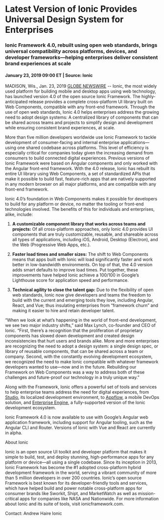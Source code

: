 # Latest Version of Ionic Provides Universal Design System for Enterprises

### Ionic Framework 4.0, rebuilt using open web standards, brings universal compatibility across platforms, devices, and developer frameworks—helping enterprises deliver consistent brand experiences at scale

#### January 23, 2019 09:00 ET | Source: Ionic

MADISON, Wis., Jan. 23, 2019 [GLOBE NEWSWIRE](https://www.globenewswire.com/news-release/2019/01/23/1704222/0/en/Latest-Version-of-Ionic-Provides-Universal-Design-System-for-Enterprises.html) -- Ionic, the most widely used platform for building mobile and desktop apps using web technology, has launched version 4.0 of the open source Ionic Framework. The highly-anticipated release provides a complete cross-platform UI library built on Web Components, compatible with any front-end framework. Through the use of open web standards, Ionic 4.0 helps enterprises address the growing need to adopt design systems: A centralized library of components that can be shared across teams and projects to simplify design and development while ensuring consistent brand experiences, at scale.

More than five million developers worldwide use Ionic Framework to tackle development of consumer-facing and internal enterprise applications—using one shared codebase across platforms. This level of efficiency is especially critical for companies today given the increasing demand from consumers to build connected digital experiences. Previous versions of Ionic Framework were based on Angular components and only worked with the Angular front-end framework. With the 4.0 release, Ionic has rebuilt its entire UI library using Web Components, a set of standardized APIs that make it possible to build fast, feature-rich apps that are natively supported in any modern browser on all major platforms, and are compatible with any front-end framework.

Ionic 4.0’s foundation in Web Components makes it possible for developers to build for any platform or device, no matter the tooling or front-end technologies involved. The benefits of this for individuals and enterprises, alike, include:

1. **A customizable component library that works across teams and projects:** Of all cross-platform approaches, only Ionic 4.0 provides UI components that are truly customizable, reusable, and shareable across all types of applications, including iOS, Android, Desktop (Electron), and the Web (Progressive Web Apps, etc.).

2. **Faster load times and smaller sizes:** The shift to Web Components means that apps built with Ionic will load significantly faster and work better in low-bandwidth environments. On top of that, the 4.0 version adds smart defaults to improve load times. Put together, these improvements have helped Ionic achieve a 100/100 in Google’s Lighthouse score for application speed and performance.

3. **Technical agility to close the talent gap:** Due to the flexibility of open web standards, Ionic now give developers and teams the freedom to build with the current and emerging tools they love, including Angular, React, and Vue; thus insulating enterprises from “framework churn” and making it easier to hire and retain developer talent.

“When we look at what’s happening in the world of front-end development, we see two major industry shifts,” said Max Lynch, co-founder and CEO of Ionic. “First, there’s a recognition that the proliferation of proprietary components has slowed down development and created design inconsistencies that hurt users and brands alike. More and more enterprises are recognizing the need to adopt a design system: a single design spec, or library of reusable components, that can be shared across a team or company. Second, with the constantly evolving development ecosystem, we recognized the need to make Ionic compatible with whatever framework developers wanted to use—now and in the future. Rebuilding our Framework on Web Components was a way to address both of these challenges and future-proof our technology in a truly unique way.”

Along with the Framework, Ionic offers a powerful set of tools and services to help enterprise teams address the need for digital experiences, from [Studio](https://ionicframework.com/studio), its localized development environment, to [Appflow](https://ionicframework.com/appflow), a mobile DevOps solution, and [Enterprise Engine](https://ionicframework.com/enterprise-engine), a fully-supported version of the Ionic development ecosystem.

Ionic Framework 4.0 is now available to use with Google’s Angular web application framework, including support for Angular tooling, such as the Angular CLI and Router. Versions of Ionic with Vue and React are currently in alpha.

About Ionic

Ionic is an open source UI toolkit and developer platform that makes it simple to build, test, and deploy stunning, high-performance apps for any platform or device—all using a single codebase. Since its inception in 2013, Ionic Framework has become the #1 adopted cross-platform hybrid development framework in the world, serving a vibrant community of more than 5 million developers in over 200 countries. Ionic’s open source Framework is best known for its developer-friendly tools and services, which have helped build and power notable cross-platform apps for consumer brands like Sworkit, Shipt, and MarketWatch as well as mission-critical apps for companies like NASA and Nationwide. For more information about Ionic and its suite of tools, visit ionicframework.com.

Contact:
Andrew Haire
Ionic